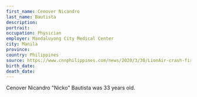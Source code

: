 ```yaml
---
first_name: Cenover Nicandro
last_name: Bautista
description: 
portrait: 
occupation: Physician
employer: Mandaluyong City Medical Center
city: Manila
province: 
country: Philippines
source: https://www.cnnphilippines.com/news/2020/3/30/LionAir-crash-fire-Nicko-Bautista-COVID.html
birth_date: 
death_date: 
---
```


Cenover Nicandro "Nicko" Bautista was 33 years old.